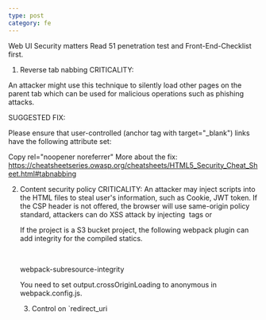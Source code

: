 ```yaml
---
type: post
category: fe
---
```

Web UI Security matters
Read 51 penetration test and Front-End-Checklist first.

1. Reverse tab nabbing
CRITICALITY:

An attacker might use this technique to silently load other pages on the parent tab which can be used for malicious operations such as phishing attacks.

SUGGESTED FIX:

Please ensure that user-controlled (anchor tag with target="_blank") links have the following attribute set: 

Copy
rel="noopener noreferrer"
More about the fix: https://cheatsheetseries.owasp.org/cheatsheets/HTML5_Security_Cheat_Sheet.html#tabnabbing﻿


2. Content security policy
CRITICALITY:
An attacker may inject scripts into the HTML files to steal user's information, such as Cookie, JWT token. If the CSP header is not offered, the browser will use same-origin policy standard, attackers can do XSS attack by injecting <img/> tags or <script/> tags.

SUGGESTED FIX:
Currently we have two kinds of projects:

S3 bucket project: The CI uploads webpack compiled static files to AWS S3 bucket,  the server is served by AWS cloud front.
Node project: The project has one node server to serve itself.
For S3 bucket project
Most of the CSP directives can be added using <meta/> tags.

install csp-html-webpack-plugin into the projectyarn add -D csp-html-webpack-plugin

you can use the configuration in admin.aftership.com, including reCAPTCHA, Newrelic Browser & google-analytics.

Some directives such as frame-ancestors can not be added by <meta/> tag. A response header is needed to add to the website.

You cannot add frame-ancestors directive using <meta/>

add  frame-ancestor _and _X-Frame-Options _in AWS cloudfront _to avoid click jacking attack.

Validations

You can check your CSP content in [CSP Evaluator](https://csp-evaluator.withgoogle.com/).

3. Subresource Integrity
#
CRITICALITY
Attackers can inject arbitrary malicious content info files on the CDN.

SUGGESTED FIX
For files from CDN add integrity & crossorigin field in script and link  tags, you can calculate the hash by using SRI Hash Generator.

Copy
<script src="https://example.com/example-framework.js"
        integrity="sha384-oqVuAfXRKap7fdgcCY5uykM6+R9GqQ8K/uxy9rx7HNQlGYl1kPzQho1wx4JwY8wC"
        crossorigin="anonymous"></script>
<link href="https://maxcdn.bootstrapcdn.com/bootstrap/3.3.5/css/bootstrap.min.css" 
        rel="stylesheet" 
        integrity="sha256-MfvZlkHCEqatNoGiOXveE8FIwMzZg4W85qfrfIFBfYc= sha512-dTfge/zgoMYpP7QbHy4gWMEGsbsdZeCXz7irItjcC3sPUFtf0kuFbDz/ixG7ArTxmDjLXDmezHubeNikyKGVyQ==" 
        crossorigin="anonymous"/>
﻿

If the project is a S3 bucket project, the following webpack plugin can add integrity for the compiled statics.

﻿

webpack-subresource-integrity
﻿

You need to set output.crossOriginLoading to anonymous in webpack.config.js.

3. Control on `redirect_uri